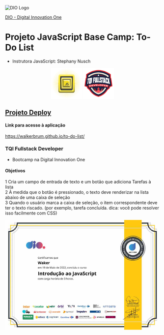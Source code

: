 <img alt="DIO Logo" title="DIO logo" width="100px" src="https://hermes.digitalinnovation.one/assets/diome/logo.svg">  
  
[DIO - Digital Innovation One](https://web.dio.me)  

# Projeto JavaScript Base Camp: To-Do List 
- Instrutora JavaScript: Stephany Nusch 
  
<div align="center">
<img alt="Base camp JavaScript Course badge" title="Base camp JavaScript Course badge" width="100px" src="coursebadge.png">
<img alt="Bootcamp Badge" title="Bootcamp Badge" width="100px" src="TQIbadge.png">

</div>

  
## [Projeto Deploy](https://github.com/WalkerBrum/to-do-list)
 #### Link para acesso à aplicação
 
 https://walkerbrum.github.io/to-do-list/
 
### TQI Fullstack Developer
- Bootcamp na Digital Innovation One  

#### Objetivos
  
 1 Cria um campo de entrada de texto e um botão que adiciona Tarefas à lista  
 2 À medida que o botão é pressionado, o texto deve renderizar na lista abaixo de uma caixa de seleção  
 3 Quando o usuário marca a caixa de seleção, o item correspondente deve ter o texto riscado. (por exemplo, tarefa concluída. dica: você pode resolver isso facilmente com CSS)   
 
      
<div align="center">
<img width="520px" alt="Certificado do Curso de JavaScript no Bootcamp da TQI" title="Certificado do Curso de JavaScript no Bootcamp da TQI" src="certificationDIO.jpg">
</div>
